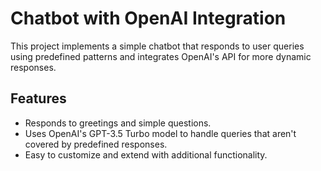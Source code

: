 # Chatbot with OpenAI Integration

This project implements a simple chatbot that responds to user queries using predefined patterns and integrates OpenAI's API for more dynamic responses.

## Features

- Responds to greetings and simple questions.
- Uses OpenAI's GPT-3.5 Turbo model to handle queries that aren't covered by predefined responses.
- Easy to customize and extend with additional functionality.

